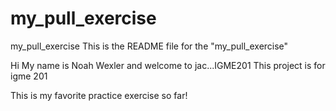 # my_pull_exercise
my_pull_exercise
This is the README file for the "my_pull_exercise"

Hi My name is Noah Wexler and welcome to jac...IGME201
This project is for igme 201

This is my favorite practice exercise so far!
